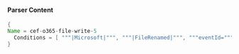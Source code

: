 #### Parser Content
```Java
{
Name = cef-o365-file-write-5
  Conditions = [ """|Microsoft|""", """|FileRenamed|""", """eventId=""" ]
}
```